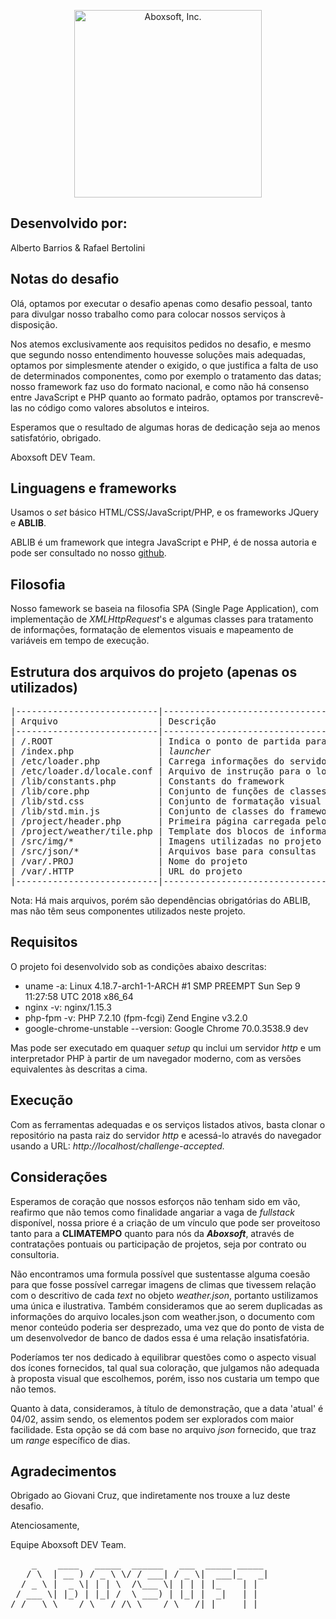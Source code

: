 <p align="center">
      <img src="http://aboxsoft.com.br/img/abox/logo_black.png" alt="Aboxsoft, Inc." width="300px"/>
</p>

## Desenvolvido por:

Alberto Barrios & Rafael Bertolini

## Notas do desafio

Olá, optamos por executar o desafio apenas como desafio pessoal, tanto para divulgar nosso trabalho como para colocar nossos serviços à disposição.

Nos atemos exclusivamente aos requisitos pedidos no desafio, e mesmo que segundo nosso entendimento houvesse soluções mais adequadas, optamos por simplesmente atender o exigido, o que justifica a falta de uso de determinados componentes, como por exemplo o tratamento das datas; nosso framework faz uso do formato nacional, e como não há consenso entre JavaScript e PHP quanto ao formato padrão, optamos por transcrevê-las no código como valores absolutos e inteiros.

Esperamos que o resultado de algumas horas de dedicação seja ao menos satisfatório, obrigado.

Aboxsoft DEV Team.

## Linguagens e frameworks

Usamos o <i>set</i> básico HTML/CSS/JavaScript/PHP, e os frameworks JQuery e <b>ABLIB</b>.

ABLIB é um framework que integra JavaScript e PHP, é de nossa autoria e pode ser consultado no nosso <a href='https://github.com/aboxsoft/ablib'>github</a>.

## Filosofia 

Nosso famework se baseia na filosofia SPA (Single Page Application), com implementação de <i>XMLHttpRequest</i>'s e algumas classes para tratamento de informações, formatação de elementos visuais e mapeamento de variáveis em tempo de execução.

## Estrutura dos arquivos do projeto (apenas os utilizados)

<pre>
|---------------------------|----------------------------------------------|
| Arquivo                   | Descrição                                    |
|---------------------------|----------------------------------------------|
| /.ROOT                    | Indica o ponto de partida para o framework   |
| /index.php                | <i>launcher</i>                              |
| /etc/loader.php           | Carrega informações do servidor              |
| /etc/loader.d/locale.conf | Arquivo de instrução para o loader.php       |
| /lib/constants.php        | Constants do framework                       |
| /lib/core.php             | Conjunto de funções de classes base do ABLIB |
| /lib/std.css              | Conjunto de formatação visual padrão         |
| /lib/std.min.js           | Conjunto de classes do framework ABLIB       |
| /project/header.php       | Primeira página carregada pelo launcher      |
| /project/weather/tile.php | Template dos blocos de informação mostrados  |
| /src/img/*                | Imagens utilizadas no projeto                |
| /src/json/*               | Arquivos base para consultas                 |
| /var/.PROJ                | Nome do projeto                              |
| /var/.HTTP                | URL do projeto                               |
|---------------------------|----------------------------------------------|
</pre>

Nota: Há mais arquivos, porém são dependências obrigatórias do ABLIB, mas não têm seus componentes utilizados neste projeto.

## Requisitos

O projeto foi desenvolvido sob as condições abaixo descritas:

- uname -a: Linux 4.18.7-arch1-1-ARCH #1 SMP PREEMPT Sun Sep 9 11:27:58 UTC 2018 x86_64
- nginx -v: nginx/1.15.3
- php-fpm -v: PHP 7.2.10 (fpm-fcgi) Zend Engine v3.2.0
- google-chrome-unstable --version: Google Chrome 70.0.3538.9 dev

Mas pode ser executado em quaquer <i>setup</i> qu inclui um servidor <i>http</i> e um interpretador PHP à partir de um navegador moderno, com as versões equivalentes às descritas a cima.

## Execução

Com as ferramentas adequadas e os serviços listados ativos, basta clonar o repositório na pasta raiz do servidor <i>http</i> e acessá-lo através do navegador usando a URL: <i>http://localhost/challenge-accepted.</i>

## Considerações

Esperamos de coração que nossos esforços não tenham sido em vão, reafirmo que não temos como finalidade angariar a vaga de <i>fullstack</i> disponível, nossa priore é a criação de um vínculo que pode ser proveitoso tanto para a <b>CLIMATEMPO</b> quanto para nós da <i><b>Aboxsoft</b></i>, através de contratações pontuais ou participação de projetos, seja por contrato ou consultoria.

Não encontramos uma formula possível que sustentasse alguma coesão para que fosse possível carregar imagens de climas que tivessem relação com o descritivo de cada <i>text</i> no objeto <i>weather.json</i>, portanto ustilizamos uma única e ilustrativa. Também consideramos que ao serem duplicadas as informações do arquivo locales.json com weather.json, o documento com menor conteúdo poderia ser desprezado, uma vez que do ponto de vista de um desenvolvedor de banco de dados essa é uma relação insatisfatória.

Poderíamos ter nos dedicado à equilibrar questões como o aspecto visual dos ícones fornecidos, tal qual sua coloração, que julgamos não adequada à proposta visual que escolhemos, porém, isso nos custaria um tempo que não temos.

Quanto à data, consideramos, à título de demonstração, que a data 'atual' é 04/02, assim sendo, os elementos podem ser explorados com maior facilidade. Esta opção se dá com base no arquivo <i>json</i> fornecido, que traz um <i>range</i> específico de dias.

## Agradecimentos

Obrigado ao Giovani Cruz, que indiretamente nos trouxe a luz deste desafio.

Atenciosamente,

Equipe Aboxsoft DEV Team.

<pre>
    _    ____   _____  ______   ___  _____ _____
   / \  | __ ) / _ \ \/ / ___| / _ \|  ___|_   _|
  / _ \ |  _ \| | | \  /\___ \| | | | |_    | |  
 / ___ \| |_) | |_| /  \ ___) | |_| |  _|   | |  
/_/   \_\____/ \___/_/\_\____/ \___/|_|     |_|
</pre>
